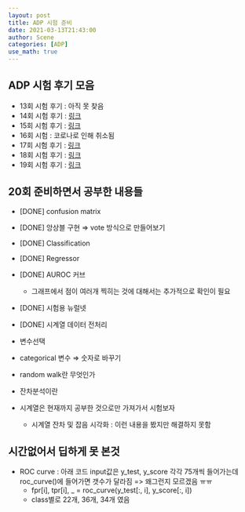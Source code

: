 ```yaml
---
layout: post
title: ADP 시험 준비
date: 2021-03-13T21:43:00
author: Scene
categories: [ADP]
use_math: true
---
```


## ADP 시험 후기 모음
- 13회 시험 후기 : 아직 못 찾음
- 14회 시험 후기 : [링크](https://didalsgur.tistory.com/32)
- 15회 시험 후기 : [링크](https://didalsgur.tistory.com/54?category=750762)
- 16회 시험 : 코로나로 인해 취소됨
- 17회 시험 후기 : [링크](https://statinknu.tistory.com/19)
- 18회 시험 후기 : [링크](https://mizykk.tistory.com/84)
- 19회 시험 후기 : [링크](https://ysyblog.tistory.com/114)

## 20회 준비하면서 공부한 내용들
- [DONE] confusion matrix
- [DONE] 앙상블 구현 ⇒ vote 방식으로 만들어보기
- [DONE] Classification
- [DONE] Regressor
- [DONE] AUROC 커브
  - 그래프에서 점이 여러개 찍히는 것에 대해서는 추가적으로 확인이 필요
- [DONE] 시험용 뉴럴넷
- [DONE] 시계열 데이터 전처리
- 변수선택
- categorical 변수 ⇒ 숫자로 바꾸기
- random walk란 무엇인가
- 잔차분석이란

- 시계열은 현재까지 공부한 것으로만 가져가서 시험보자
  - 시계열 잔차 및 잡음 시각화 : 이런 내용을 봤지만 해결하지 못함


## 시간없어서 딥하게 못 본것
- ROC curve : 아래 코드 input값은 y_test, y_score 각각 75개씩 들어가는데 roc_curve()에 들어가면 갯수가 달라짐 => 왜그런지 모르겠음 ㅠㅠ
    - fpr[i], tpr[i], _ = roc_curve(y_test[:, i], y_score[:, i])
    - class별로 22개, 36개, 34개 였음
